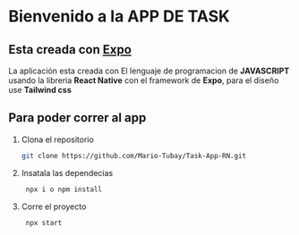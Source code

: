 # Bienvenido a la APP DE TASK 
## Esta creada con [Expo](https://expo.dev)


La aplicación esta creada con El lenguaje de programacion de **JAVASCRIPT** usando la libreria **React Native** con el framework de **Expo**, para el diseño use **Tailwind css**

## Para poder correr al app


1. Clona el repositorio

   ```bash
   git clone https://github.com/Mario-Tubay/Task-App-RN.git
   ```

2. Insatala las dependecias 

   ```bash
    npx i o npm install
   ```

3. Corre el proyecto

   ```bash
    npx start
   ```
